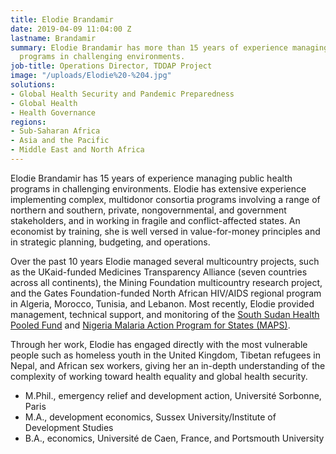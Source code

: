 ```yaml
---
title: Elodie Brandamir
date: 2019-04-09 11:04:00 Z
lastname: Brandamir
summary: Elodie Brandamir has more than 15 years of experience managing public health
  programs in challenging environments.
job-title: Operations Director, TDDAP Project
image: "/uploads/Elodie%20-%204.jpg"
solutions:
- Global Health Security and Pandemic Preparedness
- Global Health
- Health Governance
regions:
- Sub-Saharan Africa
- Asia and the Pacific
- Middle East and North Africa
---
```


Elodie Brandamir has 15 years of experience managing public health programs in challenging environments. Elodie has extensive experience implementing complex, multidonor consortia programs involving a range of northern and southern, private, nongovernmental, and government stakeholders, and in working in fragile and conflict-affected states. An economist by training, she is well versed in value-for-money principles and in strategic planning, budgeting, and operations.

Over the past 10 years Elodie managed several multicountry projects, such as the UKaid-funded Medicines Transparency Alliance (seven countries across all continents), the Mining Foundation multicountry research project, and the Gates Foundation-funded North African HIV/AIDS regional program in Algeria, Morocco, Tunisia, and Lebanon. Most recently, Elodie provided management, technical support, and monitoring of the [South Sudan Health Pooled Fund](https://www.dai.com/our-work/projects/south-sudan-health-pooled-fund) and [Nigeria Malaria Action Program for States (MAPS)](https://www.dai.com/our-work/projects/nigeria-malaria-action-program-for-states-maps).

Through her work, Elodie has engaged directly with the most vulnerable people such as homeless youth in the United Kingdom, Tibetan refugees in Nepal, and African sex workers, giving her an in-depth understanding of the complexity of working toward health equality and global health security. 

* M.Phil., emergency relief and development action, Université Sorbonne, Paris
* M.A., development economics, Sussex University/Institute of Development Studies
* B.A., economics, Université de Caen, France, and Portsmouth University